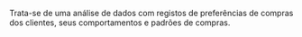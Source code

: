 Trata-se de uma análise de dados com registos de preferências de compras dos clientes, seus comportamentos e padrões de compras.
